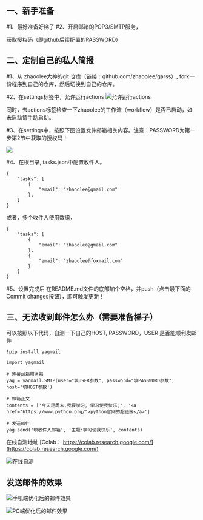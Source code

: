 ## 一、新手准备
#1、最好准备好梯子
#2、开启邮箱的POP3/SMTP服务，

获取授权码（即github后续配置的PASSWORD）


## 二、定制自己的私人简报

#1、从 zhaoolee大神的git 仓库（链接：github.com/zhaoolee/garss）, 
fork一份程序到自己的仓库，然后切换到自己的仓库。

#2、在settings标签中，允许运行actions
![允许运行actions](https://cdn.fangyuanxiaozhan.com/assets/1630216112533FANcC1QY.jpeg)

同时，去actions标签检查一下zhaoolee的工作流（workflow）是否已启动，如未启动请手动启动。


#3、在settings中，按照下图设置发件邮箱相关内容。注意：PASSWORD为第一步第2节中获取的授权码！

![](https://cdn.fangyuanxiaozhan.com/assets/1629970189283arACkBKe.png)

#4、在根目录, tasks.json中配置收件人。
```
{
    "tasks": [
        {
            "email": "zhaoolee@gmail.com"
        },
    ]
}
```
或者，多个收件人使用数组，
```
{
    "tasks": [
        {
            "email": "zhaoolee@gmail.com"
        },
        {
            "email": "zhaoolee@foxmail.com"
        }
    ]
}
```

#5、设置完成后 在README.md文件的底部加个空格，并push（点击最下面的Commit changes按钮），即可触发更新！


## 三、无法收到邮件怎么办（需要准备梯子）

可以按照以下代码，自测一下自己的HOST, PASSWORD，USER 是否能顺利发邮件

```
!pip install yagmail

import yagmail

# 连接邮箱服务器
yag = yagmail.SMTP(user="填USER参数", password="填PASSWORD参数", host='填HOST参数')

# 邮箱正文
contents = ['今天是周末,我要学习, 学习使我快乐;', '<a href="https://www.python.org/">python官网的超链接</a>']

# 发送邮件
yag.send('填收件人邮箱', '主题:学习使我快乐', contents)
```

在线自测地址 [Colab： https://colab.research.google.com/](https://colab.research.google.com/)

![在线自测](https://i.v2ex.co/zQWM0V6b.png)

## 发送邮件的效果

![手机端优化后的邮件效果](https://cdn.fangyuanxiaozhan.com/assets/163039979740967wCT8RQ.jpeg)

![PC端优化后的邮件效果](https://cdn.fangyuanxiaozhan.com/assets/1630399693988c2tk8n7k.png)

